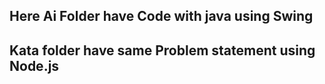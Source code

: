 ## Here Ai Folder have Code with java using Swing
## Kata folder have same Problem statement using Node.js
